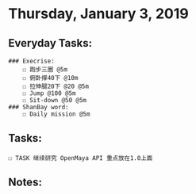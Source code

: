 # Thursday, January 3, 2019

## Everyday Tasks:
    ### Execrise:
        ☐ 跑步三圈 @5m
        ☐ 俯卧撑40下 @10m
        ☐ 拉伸腿20下 @20 @5m
        ☐ Jump @100 @5m
        ☐ Sit-down @50 @5m
    ### ShanBay word:
        ☐ Daily mission @5m

## Tasks:
    ☐ TASK 继续研究 OpenMaya API 重点放在1.0上面

## Notes:

